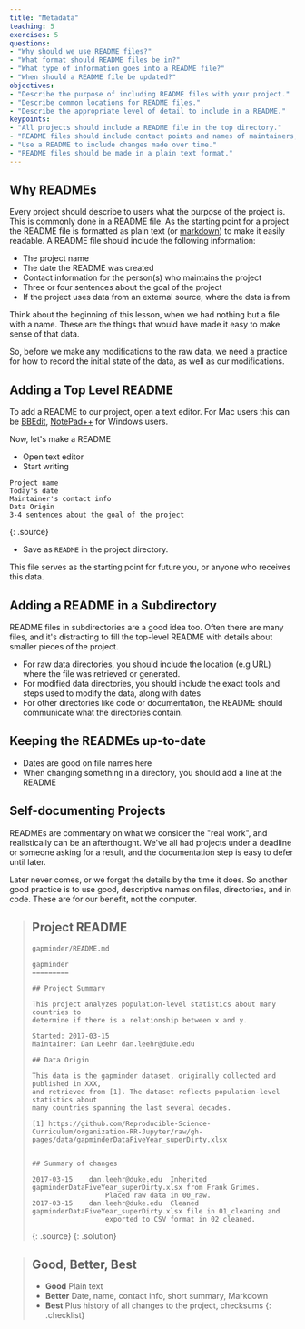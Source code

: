 ```yaml
---
title: "Metadata"
teaching: 5
exercises: 5
questions:
- "Why should we use README files?"
- "What format should README files be in?"
- "What type of information goes into a README file?"
- "When should a README file be updated?"
objectives:
- "Describe the purpose of including README files with your project."
- "Describe common locations for README files."
- "Describe the appropriate level of detail to include in a README."
keypoints:
- "All projects should include a README file in the top directory."
- "README files should include contact points and names of maintainers, date, brief description of the intent of the project, and the source of any data files."
- "Use a README to include changes made over time."
- "README files should be made in a plain text format."
---
```

## Why READMEs

Every project should describe to users what the purpose of the project is. This is commonly done in a README file. As the starting point for a project the README file is formatted as plain text (or [markdown](https://guides.github.com/features/mastering-markdown/)) to make it easily readable. A README file should include the following information:

- The project name
- The date the README was created
- Contact information for the person(s) who maintains the project
- Three or four sentences about the goal of the project
- If the project uses data from an external source, where the data is from

Think about the beginning of this lesson, when we had nothing but a file with a name. These are the things that would have made it easy to make sense of that data.

So, before we make any modifications to the raw data, we need a practice for how to record the initial state of the data, as well as our modifications.

## Adding a Top Level README

To add a README to our project, open a text editor. For Mac users this can be [BBEdit](http://www.barebones.com/products/bbedit/index.html), [NotePad++](https://notepad-plus-plus.org/) for Windows users.

Now, let's make a README

* Open text editor
* Start writing

~~~
Project name
Today's date
Maintainer's contact info
Data Origin
3-4 sentences about the goal of the project
~~~
{: .source}

* Save as `README` in the project directory.

This file serves as the starting point for future you, or anyone who receives this data.

## Adding a README in a Subdirectory

README files in subdirectories are a good idea too. Often there are many files, and it's distracting to fill the top-level README with details about smaller pieces of the project.

- For raw data directories, you should include the location (e.g URL) where the file was retrieved or generated.
- For modified data directories, you should include the exact tools and steps used to modify the data, along with dates
- For other directories like code or documentation, the README should communicate what the directories contain.

## Keeping the READMEs up-to-date

- Dates are good on file names here
- When changing something in a directory, you should add a line at the README

## Self-documenting Projects

READMEs are commentary on what we consider the "real work", and realistically can be an afterthought. We've all had projects under a deadline or someone asking for a result, and the documentation step is easy to defer until later.

Later never comes, or we forget the details by the time it does. So another good practice is to use good, descriptive names on files, directories, and in code. These are for our benefit, not the computer.

> ## Project README
> `gapminder/README.md`
> ~~~
> gapminder
> =========
>
> ## Project Summary
>
> This project analyzes population-level statistics about many countries to
> determine if there is a relationship between x and y.
>
> Started: 2017-03-15
> Maintainer: Dan Leehr dan.leehr@duke.edu
>
> ## Data Origin
>
> This data is the gapminder dataset, originally collected and published in XXX,
> and retrieved from [1]. The dataset reflects population-level statistics about
> many countries spanning the last several decades.
>
> [1] https://github.com/Reproducible-Science-Curriculum/organization-RR-Jupyter/raw/gh-pages/data/gapminderDataFiveYear_superDirty.xlsx
>
>
> ## Summary of changes
>
> 2017-03-15	dan.leehr@duke.edu	Inherited gapminderDataFiveYear_superDirty.xlsx from Frank Grimes.
> 					Placed raw data in 00_raw.
> 2017-03-15	dan.leehr@duke.edu	Cleaned gapminderDataFiveYear_superDirty.xlsx file in 01_cleaning and
> 					exported to CSV format in 02_cleaned.
> ~~~
> {: .source}
{: .solution}

> ## Good, Better, Best
>
> - **Good** Plain text
> - **Better** Date, name, contact info, short summary, Markdown
> - **Best** Plus history of all changes to the project, checksums
{: .checklist}





